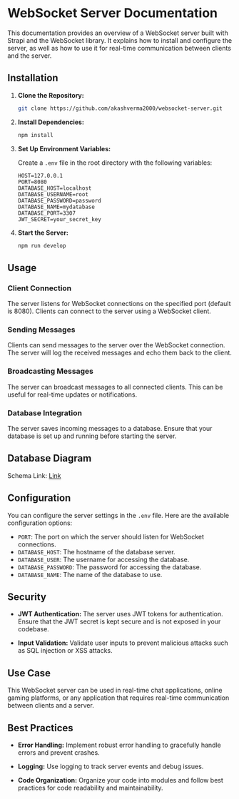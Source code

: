 # WebSocket Server Documentation

This documentation provides an overview of a WebSocket server built with Strapi and the WebSocket library. It explains how to install and configure the server, as well as how to use it for real-time communication between clients and the server.

## Installation

1. **Clone the Repository:**

   ```bash
   git clone https://github.com/akashverma2000/websocket-server.git
   ```

2. **Install Dependencies:**

   ```bash
   npm install
   ```

3. **Set Up Environment Variables:**

   Create a `.env` file in the root directory with the following variables:

   ```plaintext
   HOST=127.0.0.1
   PORT=8080
   DATABASE_HOST=localhost
   DATABASE_USERNAME=root
   DATABASE_PASSWORD=password
   DATABASE_NAME=mydatabase
   DATABASE_PORT=3307
   JWT_SECRET=your_secret_key
   ```

4. **Start the Server:**

   ```bash
   npm run develop
   ```

## Usage

### Client Connection

The server listens for WebSocket connections on the specified port (default is 8080). Clients can connect to the server using a WebSocket client.

### Sending Messages

Clients can send messages to the server over the WebSocket connection. The server will log the received messages and echo them back to the client.

### Broadcasting Messages

The server can broadcast messages to all connected clients. This can be useful for real-time updates or notifications.

### Database Integration

The server saves incoming messages to a database. Ensure that your database is set up and running before starting the server.

## Database Diagram

Schema Link: [Link](https://dbdiagram.io/d/Web-Chat-DB-Schema-663286705b24a634d0448391)

## Configuration

You can configure the server settings in the `.env` file. Here are the available configuration options:

- `PORT`: The port on which the server should listen for WebSocket connections.
- `DATABASE_HOST`: The hostname of the database server.
- `DATABASE_USER`: The username for accessing the database.
- `DATABASE_PASSWORD`: The password for accessing the database.
- `DATABASE_NAME`: The name of the database to use.

## Security

- **JWT Authentication:** The server uses JWT tokens for authentication. Ensure that the JWT secret is kept secure and is not exposed in your codebase.

- **Input Validation:** Validate user inputs to prevent malicious attacks such as SQL injection or XSS attacks.

## Use Case

This WebSocket server can be used in real-time chat applications, online gaming platforms, or any application that requires real-time communication between clients and a server.

## Best Practices

- **Error Handling:** Implement robust error handling to gracefully handle errors and prevent crashes.

- **Logging:** Use logging to track server events and debug issues.

- **Code Organization:** Organize your code into modules and follow best practices for code readability and maintainability.
